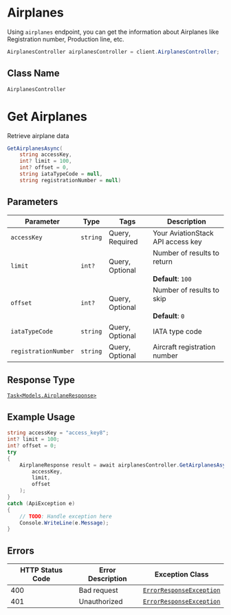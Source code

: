 # Airplanes

Using `airplanes` endpoint, you can get the information about Airplanes like Registration number, Production line, etc.

```csharp
AirplanesController airplanesController = client.AirplanesController;
```

## Class Name

`AirplanesController`


# Get Airplanes

Retrieve airplane data

```csharp
GetAirplanesAsync(
    string accessKey,
    int? limit = 100,
    int? offset = 0,
    string iataTypeCode = null,
    string registrationNumber = null)
```

## Parameters

| Parameter | Type | Tags | Description |
|  --- | --- | --- | --- |
| `accessKey` | `string` | Query, Required | Your AviationStack API access key |
| `limit` | `int?` | Query, Optional | Number of results to return<br><br>**Default**: `100` |
| `offset` | `int?` | Query, Optional | Number of results to skip<br><br>**Default**: `0` |
| `iataTypeCode` | `string` | Query, Optional | IATA type code |
| `registrationNumber` | `string` | Query, Optional | Aircraft registration number |

## Response Type

[`Task<Models.AirplaneResponse>`](../../doc/models/airplane-response.md)

## Example Usage

```csharp
string accessKey = "access_key8";
int? limit = 100;
int? offset = 0;
try
{
    AirplaneResponse result = await airplanesController.GetAirplanesAsync(
        accessKey,
        limit,
        offset
    );
}
catch (ApiException e)
{
    // TODO: Handle exception here
    Console.WriteLine(e.Message);
}
```

## Errors

| HTTP Status Code | Error Description | Exception Class |
|  --- | --- | --- |
| 400 | Bad request | [`ErrorResponseException`](../../doc/models/error-response-exception.md) |
| 401 | Unauthorized | [`ErrorResponseException`](../../doc/models/error-response-exception.md) |

